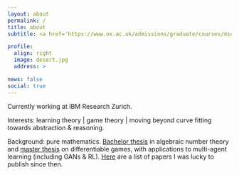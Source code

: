 ```yaml
---
layout: about
permalink: /
title: about
subtitle: <a href='https://www.ox.ac.uk/admissions/graduate/courses/msc-mathematics-and-foundations-computer-science'>MSc Mathematics & Theoretical Computer Science • University of Oxford</a>

profile:
  align: right
  image: desert.jpg
  address: >

news: false
social: true
---
```


Currently working at IBM Research Zurich.

Interests: learning theory &#124; game theory &#124; moving beyond curve fitting towards abstraction & reasoning.

[//]: # (Sidekicks: contemporary dance &#124; climbing &#124; meditation &#124; quantum computing.)

Background: pure mathematics. [Bachelor thesis](https://aletcher.github.io/assets/pdf/bsc_thesis.pdf) in algebraic number theory and [master thesis](https://aletcher.github.io/assets/pdf/msc_thesis.pdf) on differentiable games, with applications to multi-agent learning (including GANs & RL). [Here](https://aletcher.github.io/publications/) are a list of papers I was lucky to publish since then.
